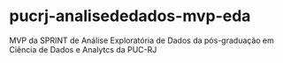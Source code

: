 # pucrj-analisededados-mvp-eda
MVP da SPRINT de Análise Exploratória de Dados da pós-graduação em Ciência de Dados e Analytcs da PUC-RJ
